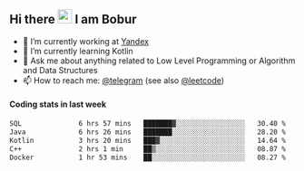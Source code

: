 ## Hi there <img src="https://media.giphy.com/media/hvRJCLFzcasrR4ia7z/giphy.gif" width="25px" height="25px"> I am Bobur

- 💼 I’m currently working at [Yandex](https://yandex.ru/)
- 🌱 I’m currently learning Kotlin
- 💬 Ask me about anything related to Low Level Programming or Algorithm and Data Structures
- 📫 How to reach me: [@telegram](https://t.me/octoant) (see also [@leetcode](https://leetcode.com/octoant/))    

#### Coding stats in last week

<!--START_SECTION:waka-->

```txt
SQL              6 hrs 57 mins   ███████▓░░░░░░░░░░░░░░░░░   30.40 %
Java             6 hrs 26 mins   ███████░░░░░░░░░░░░░░░░░░   28.20 %
Kotlin           3 hrs 20 mins   ███▓░░░░░░░░░░░░░░░░░░░░░   14.64 %
C++              2 hrs 1 min     ██▒░░░░░░░░░░░░░░░░░░░░░░   08.87 %
Docker           1 hr 53 mins    ██░░░░░░░░░░░░░░░░░░░░░░░   08.27 %
```

<!--END_SECTION:waka-->
